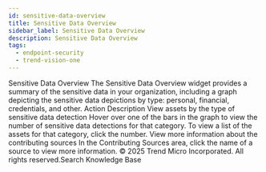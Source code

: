 ```yaml
---
id: sensitive-data-overview
title: Sensitive Data Overview
sidebar_label: Sensitive Data Overview
description: Sensitive Data Overview
tags:
  - endpoint-security
  - trend-vision-one
---
```


 Sensitive Data Overview The Sensitive Data Overview widget provides a summary of the sensitive data in your organization, including a graph depicting the sensitive data depictions by type: personal, financial, credentials, and other. Action Description View assets by the type of sensitive data detection Hover over one of the bars in the graph to view the number of sensitive data detections for that category. To view a list of the assets for that category, click the number. View more information about the contributing sources In the Contributing Sources area, click the name of a source to view more information. © 2025 Trend Micro Incorporated. All rights reserved.Search Knowledge Base